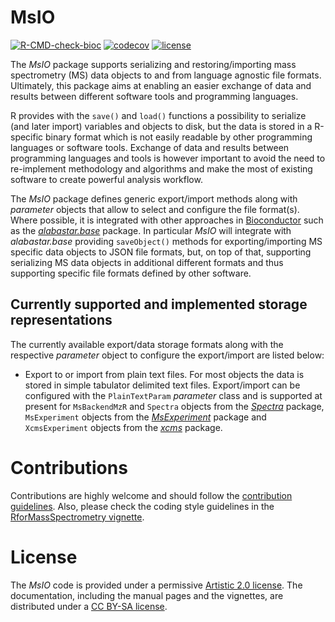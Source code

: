 # MsIO

[![R-CMD-check-bioc](https://github.com/RforMassSpectrometry/MsIO/workflows/R-CMD-check-bioc/badge.svg)](https://github.com/RforMassSpectrometry/MsIO/actions?query=workflow%3AR-CMD-check-bioc)
[![codecov](https://codecov.io/gh/rformassspectrometry/MsIO/branch/main/graph/badge.svg?token=jy0Mid9gKn)](https://codecov.io/gh/rformassspectrometry/MsIO)
[![license](https://img.shields.io/badge/license-Artistic--2.0-brightgreen.svg)](https://opensource.org/licenses/Artistic-2.0)


The *MsIO* package supports serializing and restoring/importing mass
spectrometry (MS) data objects to and from language agnostic file
formats. Ultimately, this package aims at enabling an easier exchange of data
and results between different software tools and programming languages.

R provides with the `save()` and `load()` functions a possibility to serialize
(and later import) variables and objects to disk, but the data is stored in a
R-specific binary format which is not easily readable by other programming
languages or software tools. Exchange of data and results between programming
languages and tools is however important to avoid the need to re-implement
methodology and algorithms and make the most of existing software to create
powerful analysis workflow.

The *MsIO* package defines generic export/import methods along with *parameter*
objects that allow to select and configure the file format(s). Where possible,
it is integrated with other approaches in
[Bioconductor](https://bioconductor.org) such as the
[*alabastar.base*](https://doi.org/doi:10.18129/B9.bioc.alabaster.base)
package. In particular *MsIO* will integrate with *alabastar.base* providing
`saveObject()` methods for exporting/importing MS specific data objects to JSON
file formats, but, on top of that, supporting serializing MS data objects in
additional different formats and thus supporting specific file formats defined
by other software.

## Currently supported and implemented storage representations

The currently available export/data storage formats along with the respective
*parameter* object to configure the export/import are listed below:

- Export to or import from plain text files. For most objects the data is stored
  in simple tabulator delimited text files. Export/import can be configured with
  the `PlainTextParam` *parameter* class and is supported at present for
  `MsBackendMzR` and `Spectra` objects from the
  [*Spectra*](https://github.com/RforMassSpectrometry/Spectra) package,
  `MsExperiment` objects from the
  [*MsExperiment*](https://github.com/RforMassSpectrometry/MsExperiment) package
  and `XcmsExperiment` objects from the
  [*xcms*](https://github.com/sneumann/xcms) package.


# Contributions

Contributions are highly welcome and should follow the [contribution
guidelines](https://rformassspectrometry.github.io/RforMassSpectrometry/articles/RforMassSpectrometry.html#contributions).
Also, please check the coding style guidelines in the [RforMassSpectrometry
vignette](https://rformassspectrometry.github.io/RforMassSpectrometry/articles/RforMassSpectrometry.html).


# License

The *MsIO* code is provided under a permissive [Artistic 2.0
license](https://opensource.org/licenses/Artistic-2.0). The
documentation, including the manual pages and the vignettes, are
distributed under a [CC BY-SA
license](https://creativecommons.org/licenses/by-sa/4.0/).
